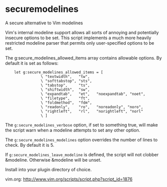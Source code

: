 # securemodelines
A secure alternative to Vim modelines

Vim's internal modeline support allows all sorts of annoying and potentially insecure options to be set. This script implements a much more heavily restricted modeline parser that permits only user-specified options to be set. 

The g:secure_modelines_allowed_items array contains allowable options. By default it is set as follows: 
```vim
    let g:secure_modelines_allowed_items = [ 
                \ "textwidth",   "tw", 
                \ "softtabstop", "sts", 
                \ "tabstop",     "ts", 
                \ "shiftwidth",  "sw", 
                \ "expandtab",   "et",   "noexpandtab", "noet", 
                \ "filetype",    "ft", 
                \ "foldmethod",  "fdm", 
                \ "readonly",    "ro",   "noreadonly", "noro", 
                \ "rightleft",   "rl",   "norightleft", "norl" 
                \ ] 
```
The `g:secure_modelines_verbose` option, if set to something true, will make the script warn when a modeline attempts to set any other option. 

The `g:secure_modelines_modelines` option overrides the number of lines to check. By default it is 5. 

If `g:secure_modelines_leave_modeline` is defined, the script will not clobber &modeline. Otherwise &modeline will be unset. 

Install into your plugin directory of choice.

vim.org: http://www.vim.org/scripts/script.php?script_id=1876
